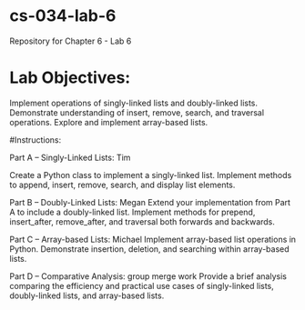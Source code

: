 # cs-034-lab-6
Repository for Chapter 6 - Lab 6


# Lab Objectives:
Implement operations of singly-linked lists and doubly-linked lists.
Demonstrate understanding of insert, remove, search, and traversal operations.
Explore and implement array-based lists.

#Instructions:

Part A – Singly-Linked Lists: Tim

Create a Python class to implement a singly-linked list.
Implement methods to append, insert, remove, search, and display list elements.

Part B – Doubly-Linked Lists: Megan
Extend your implementation from Part A to include a doubly-linked list.
Implement methods for prepend, insert_after, remove_after, and traversal both forwards and backwards.

Part C – Array-based Lists: Michael
Implement array-based list operations in Python.
Demonstrate insertion, deletion, and searching within array-based lists.

Part D – Comparative Analysis: group merge work
Provide a brief analysis comparing the efficiency and practical use cases of singly-linked lists,
doubly-linked lists, and array-based lists.
